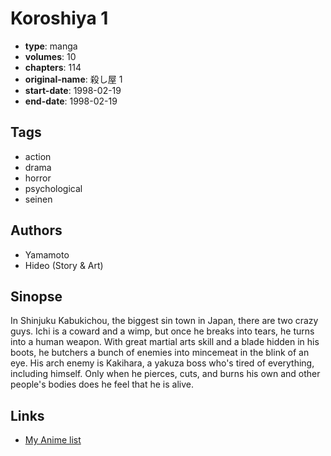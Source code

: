 # Koroshiya 1

-   **type**: manga
-   **volumes**: 10
-   **chapters**: 114
-   **original-name**: 殺し屋 1
-   **start-date**: 1998-02-19
-   **end-date**: 1998-02-19

## Tags

-   action
-   drama
-   horror
-   psychological
-   seinen

## Authors

-   Yamamoto
-   Hideo (Story & Art)

## Sinopse

In Shinjuku Kabukichou, the biggest sin town in Japan, there are two crazy guys. Ichi is a coward and a wimp, but once he breaks into tears, he turns into a human weapon. With great martial arts skill and a blade hidden in his boots, he butchers a bunch of enemies into mincemeat in the blink of an eye. His arch enemy is Kakihara, a yakuza boss who's tired of everything, including himself. Only when he pierces, cuts, and burns his own and other people's bodies does he feel that he is alive.

## Links

-   [My Anime list](https://myanimelist.net/manga/932/Koroshiya_1)
